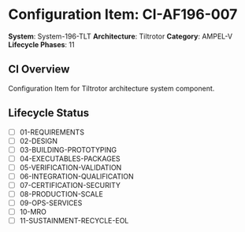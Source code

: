 # Configuration Item: CI-AF196-007

**System**: System-196-TLT
**Architecture**: Tiltrotor
**Category**: AMPEL-V
**Lifecycle Phases**: 11

## CI Overview
Configuration Item for Tiltrotor architecture system component.

## Lifecycle Status
- [ ] 01-REQUIREMENTS
- [ ] 02-DESIGN
- [ ] 03-BUILDING-PROTOTYPING
- [ ] 04-EXECUTABLES-PACKAGES
- [ ] 05-VERIFICATION-VALIDATION
- [ ] 06-INTEGRATION-QUALIFICATION
- [ ] 07-CERTIFICATION-SECURITY
- [ ] 08-PRODUCTION-SCALE
- [ ] 09-OPS-SERVICES
- [ ] 10-MRO
- [ ] 11-SUSTAINMENT-RECYCLE-EOL
